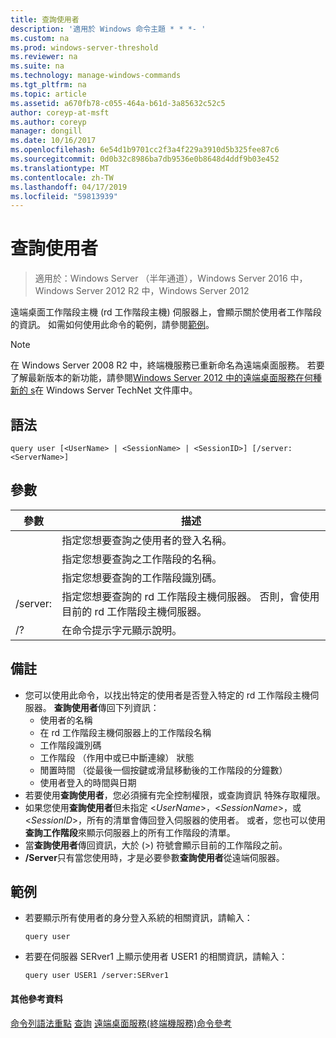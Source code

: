 ```yaml
---
title: 查詢使用者
description: '適用於 Windows 命令主題 * * *- '
ms.custom: na
ms.prod: windows-server-threshold
ms.reviewer: na
ms.suite: na
ms.technology: manage-windows-commands
ms.tgt_pltfrm: na
ms.topic: article
ms.assetid: a670fb78-c055-464a-b61d-3a85632c52c5
author: coreyp-at-msft
ms.author: coreyp
manager: dongill
ms.date: 10/16/2017
ms.openlocfilehash: 6e54d1b9701cc2f3a4f229a3910d5b325fee87c6
ms.sourcegitcommit: 0d0b32c8986ba7db9536e0b8648d4ddf9b03e452
ms.translationtype: MT
ms.contentlocale: zh-TW
ms.lasthandoff: 04/17/2019
ms.locfileid: "59813939"
---
```

# <a name="query-user"></a>查詢使用者

>適用於：Windows Server （半年通道），Windows Server 2016 中，Windows Server 2012 R2 中，Windows Server 2012

遠端桌面工作階段主機 (rd 工作階段主機) 伺服器上，會顯示關於使用者工作階段的資訊。
如需如何使用此命令的範例，請參閱[範例](#BKMK_examples)。
> [!NOTE]
> 在 Windows Server 2008 R2 中，終端機服務已重新命名為遠端桌面服務。 若要了解最新版本的新功能，請參閱[Windows Server 2012 中的遠端桌面服務在何種新的 s](https://technet.microsoft.com/library/hh831527)在 Windows Server TechNet 文件庫中。
## <a name="syntax"></a>語法
```
query user [<UserName> | <SessionName> | <SessionID>] [/server:<ServerName>]
```
## <a name="parameters"></a>參數
|參數|描述|
|-------|--------|
|<UserName>|指定您想要查詢之使用者的登入名稱。|
|<SessionName>|指定您想要查詢之工作階段的名稱。|
|<SessionID>|指定您想要查詢的工作階段識別碼。|
|/server:<ServerName>|指定您想要查詢的 rd 工作階段主機伺服器。 否則，會使用目前的 rd 工作階段主機伺服器。|
|/?|在命令提示字元顯示說明。|
## <a name="remarks"></a>備註
-   您可以使用此命令，以找出特定的使用者是否登入特定的 rd 工作階段主機伺服器。 **查詢使用者**傳回下列資訊：
    -   使用者的名稱
    -   在 rd 工作階段主機伺服器上的工作階段名稱
    -   工作階段識別碼
    -   工作階段 （作用中或已中斷連線） 狀態
    -   閒置時間 （從最後一個按鍵或滑鼠移動後的工作階段的分鐘數）
    -   使用者登入的時間與日期
-   若要使用**查詢使用者**，您必須擁有完全控制權限，或查詢資訊 特殊存取權限。
-   如果您使用**查詢使用者**但未指定 <*UserName*>，<*SessionName*>，或 <*SessionID*>，所有的清單會傳回登入伺服器的使用者。 或者，您也可以使用**查詢工作階段**來顯示伺服器上的所有工作階段的清單。
-   當**查詢使用者**傳回資訊，大於 (>) 符號會顯示目前的工作階段之前。
-   **/Server**只有當您使用時，才是必要參數**查詢使用者**從遠端伺服器。
## <a name="BKMK_examples"></a>範例
-   若要顯示所有使用者的身分登入系統的相關資訊，請輸入：
    ```
    query user
    ```
-   若要在伺服器 SERver1 上顯示使用者 USER1 的相關資訊，請輸入：
    ```
    query user USER1 /server:SERver1
    ```
#### <a name="additional-references"></a>其他參考資料
[命令列語法重點](command-line-syntax-key.md)
[查詢](query.md)
[遠端桌面服務&#40;終端機服務&#41;命令參考](remote-desktop-services-terminal-services-command-reference.md)
